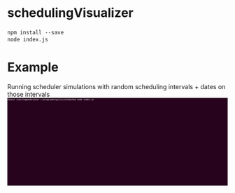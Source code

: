 # schedulingVisualizer

```
npm install --save
node index.js
```

# Example
Running scheduler simulations with random scheduling intervals + dates on those intervals
![Simulation](demo.gif)
